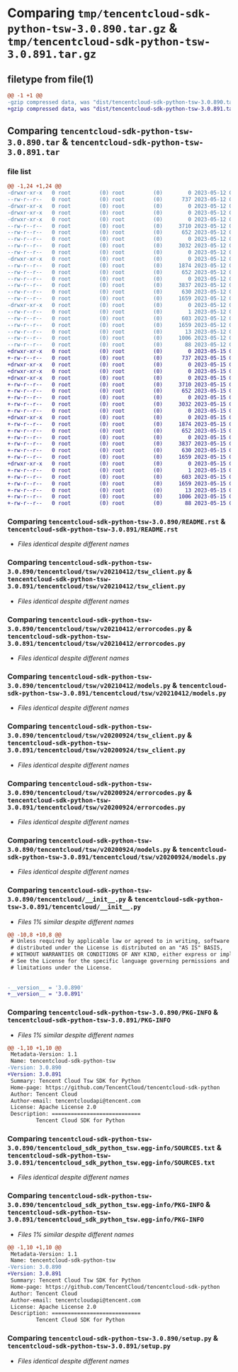 # Comparing `tmp/tencentcloud-sdk-python-tsw-3.0.890.tar.gz` & `tmp/tencentcloud-sdk-python-tsw-3.0.891.tar.gz`

## filetype from file(1)

```diff
@@ -1 +1 @@
-gzip compressed data, was "dist/tencentcloud-sdk-python-tsw-3.0.890.tar", last modified: Fri May 12 04:39:56 2023, max compression
+gzip compressed data, was "dist/tencentcloud-sdk-python-tsw-3.0.891.tar", last modified: Mon May 15 04:55:09 2023, max compression
```

## Comparing `tencentcloud-sdk-python-tsw-3.0.890.tar` & `tencentcloud-sdk-python-tsw-3.0.891.tar`

### file list

```diff
@@ -1,24 +1,24 @@
-drwxr-xr-x   0 root         (0) root         (0)        0 2023-05-12 04:39:56.000000 tencentcloud-sdk-python-tsw-3.0.890/
--rw-r--r--   0 root         (0) root         (0)      737 2023-05-12 04:39:55.000000 tencentcloud-sdk-python-tsw-3.0.890/README.rst
-drwxr-xr-x   0 root         (0) root         (0)        0 2023-05-12 04:39:56.000000 tencentcloud-sdk-python-tsw-3.0.890/tencentcloud/
-drwxr-xr-x   0 root         (0) root         (0)        0 2023-05-12 04:39:56.000000 tencentcloud-sdk-python-tsw-3.0.890/tencentcloud/tsw/
-drwxr-xr-x   0 root         (0) root         (0)        0 2023-05-12 04:39:56.000000 tencentcloud-sdk-python-tsw-3.0.890/tencentcloud/tsw/v20210412/
--rw-r--r--   0 root         (0) root         (0)     3710 2023-05-12 04:39:55.000000 tencentcloud-sdk-python-tsw-3.0.890/tencentcloud/tsw/v20210412/tsw_client.py
--rw-r--r--   0 root         (0) root         (0)      652 2023-05-12 04:39:55.000000 tencentcloud-sdk-python-tsw-3.0.890/tencentcloud/tsw/v20210412/errorcodes.py
--rw-r--r--   0 root         (0) root         (0)        0 2023-05-12 04:39:55.000000 tencentcloud-sdk-python-tsw-3.0.890/tencentcloud/tsw/v20210412/__init__.py
--rw-r--r--   0 root         (0) root         (0)     3032 2023-05-12 04:39:55.000000 tencentcloud-sdk-python-tsw-3.0.890/tencentcloud/tsw/v20210412/models.py
--rw-r--r--   0 root         (0) root         (0)        0 2023-05-12 04:39:55.000000 tencentcloud-sdk-python-tsw-3.0.890/tencentcloud/tsw/__init__.py
-drwxr-xr-x   0 root         (0) root         (0)        0 2023-05-12 04:39:56.000000 tencentcloud-sdk-python-tsw-3.0.890/tencentcloud/tsw/v20200924/
--rw-r--r--   0 root         (0) root         (0)     1874 2023-05-12 04:39:55.000000 tencentcloud-sdk-python-tsw-3.0.890/tencentcloud/tsw/v20200924/tsw_client.py
--rw-r--r--   0 root         (0) root         (0)      652 2023-05-12 04:39:55.000000 tencentcloud-sdk-python-tsw-3.0.890/tencentcloud/tsw/v20200924/errorcodes.py
--rw-r--r--   0 root         (0) root         (0)        0 2023-05-12 04:39:55.000000 tencentcloud-sdk-python-tsw-3.0.890/tencentcloud/tsw/v20200924/__init__.py
--rw-r--r--   0 root         (0) root         (0)     3837 2023-05-12 04:39:55.000000 tencentcloud-sdk-python-tsw-3.0.890/tencentcloud/tsw/v20200924/models.py
--rw-r--r--   0 root         (0) root         (0)      630 2023-05-12 04:39:55.000000 tencentcloud-sdk-python-tsw-3.0.890/tencentcloud/__init__.py
--rw-r--r--   0 root         (0) root         (0)     1659 2023-05-12 04:39:56.000000 tencentcloud-sdk-python-tsw-3.0.890/PKG-INFO
-drwxr-xr-x   0 root         (0) root         (0)        0 2023-05-12 04:39:56.000000 tencentcloud-sdk-python-tsw-3.0.890/tencentcloud_sdk_python_tsw.egg-info/
--rw-r--r--   0 root         (0) root         (0)        1 2023-05-12 04:39:56.000000 tencentcloud-sdk-python-tsw-3.0.890/tencentcloud_sdk_python_tsw.egg-info/dependency_links.txt
--rw-r--r--   0 root         (0) root         (0)      603 2023-05-12 04:39:56.000000 tencentcloud-sdk-python-tsw-3.0.890/tencentcloud_sdk_python_tsw.egg-info/SOURCES.txt
--rw-r--r--   0 root         (0) root         (0)     1659 2023-05-12 04:39:56.000000 tencentcloud-sdk-python-tsw-3.0.890/tencentcloud_sdk_python_tsw.egg-info/PKG-INFO
--rw-r--r--   0 root         (0) root         (0)       13 2023-05-12 04:39:56.000000 tencentcloud-sdk-python-tsw-3.0.890/tencentcloud_sdk_python_tsw.egg-info/top_level.txt
--rw-r--r--   0 root         (0) root         (0)     1006 2023-05-12 04:39:55.000000 tencentcloud-sdk-python-tsw-3.0.890/setup.py
--rw-r--r--   0 root         (0) root         (0)       88 2023-05-12 04:39:56.000000 tencentcloud-sdk-python-tsw-3.0.890/setup.cfg
+drwxr-xr-x   0 root         (0) root         (0)        0 2023-05-15 04:55:09.000000 tencentcloud-sdk-python-tsw-3.0.891/
+-rw-r--r--   0 root         (0) root         (0)      737 2023-05-15 04:55:09.000000 tencentcloud-sdk-python-tsw-3.0.891/README.rst
+drwxr-xr-x   0 root         (0) root         (0)        0 2023-05-15 04:55:09.000000 tencentcloud-sdk-python-tsw-3.0.891/tencentcloud/
+drwxr-xr-x   0 root         (0) root         (0)        0 2023-05-15 04:55:09.000000 tencentcloud-sdk-python-tsw-3.0.891/tencentcloud/tsw/
+drwxr-xr-x   0 root         (0) root         (0)        0 2023-05-15 04:55:09.000000 tencentcloud-sdk-python-tsw-3.0.891/tencentcloud/tsw/v20210412/
+-rw-r--r--   0 root         (0) root         (0)     3710 2023-05-15 04:55:09.000000 tencentcloud-sdk-python-tsw-3.0.891/tencentcloud/tsw/v20210412/tsw_client.py
+-rw-r--r--   0 root         (0) root         (0)      652 2023-05-15 04:55:09.000000 tencentcloud-sdk-python-tsw-3.0.891/tencentcloud/tsw/v20210412/errorcodes.py
+-rw-r--r--   0 root         (0) root         (0)        0 2023-05-15 04:55:09.000000 tencentcloud-sdk-python-tsw-3.0.891/tencentcloud/tsw/v20210412/__init__.py
+-rw-r--r--   0 root         (0) root         (0)     3032 2023-05-15 04:55:09.000000 tencentcloud-sdk-python-tsw-3.0.891/tencentcloud/tsw/v20210412/models.py
+-rw-r--r--   0 root         (0) root         (0)        0 2023-05-15 04:55:09.000000 tencentcloud-sdk-python-tsw-3.0.891/tencentcloud/tsw/__init__.py
+drwxr-xr-x   0 root         (0) root         (0)        0 2023-05-15 04:55:09.000000 tencentcloud-sdk-python-tsw-3.0.891/tencentcloud/tsw/v20200924/
+-rw-r--r--   0 root         (0) root         (0)     1874 2023-05-15 04:55:09.000000 tencentcloud-sdk-python-tsw-3.0.891/tencentcloud/tsw/v20200924/tsw_client.py
+-rw-r--r--   0 root         (0) root         (0)      652 2023-05-15 04:55:09.000000 tencentcloud-sdk-python-tsw-3.0.891/tencentcloud/tsw/v20200924/errorcodes.py
+-rw-r--r--   0 root         (0) root         (0)        0 2023-05-15 04:55:09.000000 tencentcloud-sdk-python-tsw-3.0.891/tencentcloud/tsw/v20200924/__init__.py
+-rw-r--r--   0 root         (0) root         (0)     3837 2023-05-15 04:55:09.000000 tencentcloud-sdk-python-tsw-3.0.891/tencentcloud/tsw/v20200924/models.py
+-rw-r--r--   0 root         (0) root         (0)      630 2023-05-15 04:55:09.000000 tencentcloud-sdk-python-tsw-3.0.891/tencentcloud/__init__.py
+-rw-r--r--   0 root         (0) root         (0)     1659 2023-05-15 04:55:09.000000 tencentcloud-sdk-python-tsw-3.0.891/PKG-INFO
+drwxr-xr-x   0 root         (0) root         (0)        0 2023-05-15 04:55:09.000000 tencentcloud-sdk-python-tsw-3.0.891/tencentcloud_sdk_python_tsw.egg-info/
+-rw-r--r--   0 root         (0) root         (0)        1 2023-05-15 04:55:09.000000 tencentcloud-sdk-python-tsw-3.0.891/tencentcloud_sdk_python_tsw.egg-info/dependency_links.txt
+-rw-r--r--   0 root         (0) root         (0)      603 2023-05-15 04:55:09.000000 tencentcloud-sdk-python-tsw-3.0.891/tencentcloud_sdk_python_tsw.egg-info/SOURCES.txt
+-rw-r--r--   0 root         (0) root         (0)     1659 2023-05-15 04:55:09.000000 tencentcloud-sdk-python-tsw-3.0.891/tencentcloud_sdk_python_tsw.egg-info/PKG-INFO
+-rw-r--r--   0 root         (0) root         (0)       13 2023-05-15 04:55:09.000000 tencentcloud-sdk-python-tsw-3.0.891/tencentcloud_sdk_python_tsw.egg-info/top_level.txt
+-rw-r--r--   0 root         (0) root         (0)     1006 2023-05-15 04:55:09.000000 tencentcloud-sdk-python-tsw-3.0.891/setup.py
+-rw-r--r--   0 root         (0) root         (0)       88 2023-05-15 04:55:09.000000 tencentcloud-sdk-python-tsw-3.0.891/setup.cfg
```

### Comparing `tencentcloud-sdk-python-tsw-3.0.890/README.rst` & `tencentcloud-sdk-python-tsw-3.0.891/README.rst`

 * *Files identical despite different names*

### Comparing `tencentcloud-sdk-python-tsw-3.0.890/tencentcloud/tsw/v20210412/tsw_client.py` & `tencentcloud-sdk-python-tsw-3.0.891/tencentcloud/tsw/v20210412/tsw_client.py`

 * *Files identical despite different names*

### Comparing `tencentcloud-sdk-python-tsw-3.0.890/tencentcloud/tsw/v20210412/errorcodes.py` & `tencentcloud-sdk-python-tsw-3.0.891/tencentcloud/tsw/v20210412/errorcodes.py`

 * *Files identical despite different names*

### Comparing `tencentcloud-sdk-python-tsw-3.0.890/tencentcloud/tsw/v20210412/models.py` & `tencentcloud-sdk-python-tsw-3.0.891/tencentcloud/tsw/v20210412/models.py`

 * *Files identical despite different names*

### Comparing `tencentcloud-sdk-python-tsw-3.0.890/tencentcloud/tsw/v20200924/tsw_client.py` & `tencentcloud-sdk-python-tsw-3.0.891/tencentcloud/tsw/v20200924/tsw_client.py`

 * *Files identical despite different names*

### Comparing `tencentcloud-sdk-python-tsw-3.0.890/tencentcloud/tsw/v20200924/errorcodes.py` & `tencentcloud-sdk-python-tsw-3.0.891/tencentcloud/tsw/v20200924/errorcodes.py`

 * *Files identical despite different names*

### Comparing `tencentcloud-sdk-python-tsw-3.0.890/tencentcloud/tsw/v20200924/models.py` & `tencentcloud-sdk-python-tsw-3.0.891/tencentcloud/tsw/v20200924/models.py`

 * *Files identical despite different names*

### Comparing `tencentcloud-sdk-python-tsw-3.0.890/tencentcloud/__init__.py` & `tencentcloud-sdk-python-tsw-3.0.891/tencentcloud/__init__.py`

 * *Files 1% similar despite different names*

```diff
@@ -10,8 +10,8 @@
 # Unless required by applicable law or agreed to in writing, software
 # distributed under the License is distributed on an "AS IS" BASIS,
 # WITHOUT WARRANTIES OR CONDITIONS OF ANY KIND, either express or implied.
 # See the License for the specific language governing permissions and
 # limitations under the License.
 
 
-__version__ = '3.0.890'
+__version__ = '3.0.891'
```

### Comparing `tencentcloud-sdk-python-tsw-3.0.890/PKG-INFO` & `tencentcloud-sdk-python-tsw-3.0.891/PKG-INFO`

 * *Files 1% similar despite different names*

```diff
@@ -1,10 +1,10 @@
 Metadata-Version: 1.1
 Name: tencentcloud-sdk-python-tsw
-Version: 3.0.890
+Version: 3.0.891
 Summary: Tencent Cloud Tsw SDK for Python
 Home-page: https://github.com/TencentCloud/tencentcloud-sdk-python
 Author: Tencent Cloud
 Author-email: tencentcloudapi@tencent.com
 License: Apache License 2.0
 Description: ============================
         Tencent Cloud SDK for Python
```

### Comparing `tencentcloud-sdk-python-tsw-3.0.890/tencentcloud_sdk_python_tsw.egg-info/SOURCES.txt` & `tencentcloud-sdk-python-tsw-3.0.891/tencentcloud_sdk_python_tsw.egg-info/SOURCES.txt`

 * *Files identical despite different names*

### Comparing `tencentcloud-sdk-python-tsw-3.0.890/tencentcloud_sdk_python_tsw.egg-info/PKG-INFO` & `tencentcloud-sdk-python-tsw-3.0.891/tencentcloud_sdk_python_tsw.egg-info/PKG-INFO`

 * *Files 1% similar despite different names*

```diff
@@ -1,10 +1,10 @@
 Metadata-Version: 1.1
 Name: tencentcloud-sdk-python-tsw
-Version: 3.0.890
+Version: 3.0.891
 Summary: Tencent Cloud Tsw SDK for Python
 Home-page: https://github.com/TencentCloud/tencentcloud-sdk-python
 Author: Tencent Cloud
 Author-email: tencentcloudapi@tencent.com
 License: Apache License 2.0
 Description: ============================
         Tencent Cloud SDK for Python
```

### Comparing `tencentcloud-sdk-python-tsw-3.0.890/setup.py` & `tencentcloud-sdk-python-tsw-3.0.891/setup.py`

 * *Files identical despite different names*

